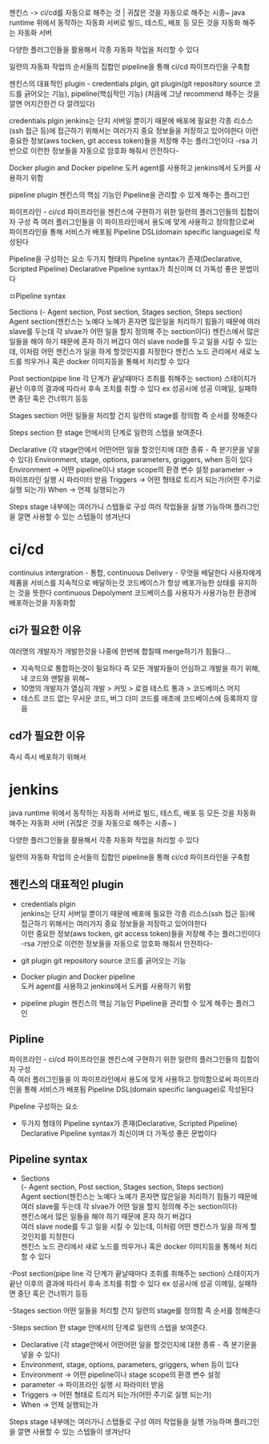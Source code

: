
젠킨스 -> ci/cd를 자동으로 해주는 것 | 귀찮은 것을 자동으로 해주는 시종~
java runtime 위에서 동작하는 자동화 서버로 빌드, 테스트, 배포 등 모든 것을 자동화 해주는 자동화 서버

다양한 플러그인들을 활용해서 각종 자동화 작업을 처리할 수 있다

일련의 자동화 작업의 순서들의 집합인 pipeline을 통해 ci/cd 파이프라인을 구축함

젠킨스의 대표적인 plugin - credentials plgin, git plugin(git repository source 코드를 긁어오는 기능), pipeline(핵심적인 기능)
	(처음에 그냥 recommend 해주는 것을 깔면 어지간한건 다 깔려있다)	

credentials plgin
jenkins는 단지 서버일 뿐이기 때문에 배포에 필요한 각종 리소스(ssh 접근 등)에 접근하기 위해서는 여러가지 중요 정보들을 저장하고 있어야한다
이런 중요한 정보(aws tocken, git access token)들을 저장해 주는 플러그인이다
	-rsa 기반으로 이런한 정보들을 자동으로 암호화 해줘서 안전하다-

Docker plugin and Docker pipeline
도커 agent를 사용하고 jenkins에서 도커를 사용하기 위함

pipeline plugin
젠킨스의 핵심 기능인 Pipeline을 관리할 수 있게 해주는 플러그인

파이프라인 - ci/cd 파이프라인을 젠킨스에 구현하기 위한 일련의 플러그인들의 집합이자 구성
즉 여러 플러그인들을 이 파이프라인에서 용도에 맞게 사용하고 정의함으로써 파이프라인을 통해 서비스가 배포됨 Pipeline DSL(domain specific language)로 작성된다

Pipeline을 구성하는 요소
두가지 형태의 Pipeline syntax가 존재(Declarative, Scripted Pipeline)
	Declarative Pipeline syntax가 최신이며 더 가독성 좋은 문법이다

ㅁPipeline syntax

Sections
(- Agent section, Post section, Stages section, Steps section)
Agent section(젠킨스는 노예다 노예가 혼자면 많은일을 처리하기 힘들기 때문에 여러 slave를 두는데 각 slvae가 어떤 일을 할지 정의해 주는 section이다)
젠킨스에서 많은 일들을 해야 하기 때문에 혼자 하기 버겁다
여러 slave node를 두고 일을 시킬 수 있는데, 이처럼 어떤 젠킨스가 일을 하게 할것인지를 지정한다
젠킨스 노드 관리에서 새로 노드를 띄우거나 혹은 docker 이미지등을 통해서 처리할 수 있다

Post section(pipe line 각 단계가 끝날때마다 조취를 취해주는 section)
스테이지가 끝난 이후의 결과에 따라서 후속 조치를 취할 수 있다
ex 성공시에 성공 이메일, 실패하면 중단 혹은 건너뛰기 등등
	
Stages section
어떤 일들을 처리할 건지 일련의 stage를 정의함 즉 순서를 정해준다

Steps section
한 stage 안에서의 단계로 일련의 스텝을 보여준다.

Declarative (각 stage안에서 어떤어떤 일을 할것인지에 대한 종류 - 즉 분기문을 넣을 수 있다)
Environment, stage, options, parameters, griggers, when 등이 있다
Environment ->  어떤 pipeline이나 stage scope의 환경 변수 설정
parameter -> 파이프라인 실행 시 파라미터 받음
Triggers -> 어떤 형태로 트리거 되는가(어떤 주기로 실행 되는가)
When -> 언제 실행되는가

Steps
stage 내부에는 여러가니 스텝들로 구성
여러 작업들을 실행 가능하며 플러그인을 깔면 사용할 수 있는 스텝들이 생겨난다

ci/cd
=============
continuius intergration - 통합, 
continuous Delivery - 무엇을 배달한다
사용자에게 제품을 서비스를 지속적으로 배달하는것
코드베이스가 항상 베포가능한 상태를 유지하는 것을 뜻한다
continuous Depolyment
코드베이스를 사용자가 사용가능한 환경에 배포하는것을 자동화함

ci가 필요한 이유
-------------
여러명의 개발자가 개발한것을 나중에 한번에 합칠때 merge하기가 힘들다...  
- 지속적으로 통합하는것이 필요하다 즉 모든 개발자들이 안심하고 개발을 하기 위해, 내 코드와 맨탈을 위해~  
- 10명의 개발자가 열심히 개발 > 커밋 > 로컬 테스트 통과 > 코드베이스 머지  
- 테스트 코드 없는 무서운 코드, 버그 더미 코드를 애초에 코드베이스에 등록하지 않음  

cd가 필요한 이유
-------------
즉시 즉시 베포하기 위해서  

jenkins
=============  
java runtime 위에서 동작하는 자동화 서버로 빌드, 테스트, 배포 등 모든 것을 자동화 해주는 자동화 서버 
	(귀찮은 것을 자동으로 해주는 시종~ )

다양한 플러그인들을 활용해서 각종 자동화 작업을 처리할 수 있다  

일련의 자동화 작업의 순서들의 집합인 pipeline을 통해 ci/cd 파이프라인을 구축함  

젠킨스의 대표적인 plugin
--------------

- credentials plgin  
jenkins는 단지 서버일 뿐이기 때문에 배포에 필요한 각종 리소스(ssh 접근 등)에 접근하기 위해서는 여러가지 중요 정보들을 저장하고 있어야한다  
이런 중요한 정보(aws tocken, git access token)들을 저장해 주는 플러그인이다  
	-rsa 기반으로 이런한 정보들을 자동으로 암호화 해줘서 안전하다-  
	
- git plugin
git repository source 코드를 긁어오는 기능  

- Docker plugin and Docker pipeline  
도커 agent를 사용하고 jenkins에서 도커를 사용하기 위함

- pipeline plugin
젠킨스의 핵심 기능인 Pipeline을 관리할 수 있게 해주는 플러그인  


Pipline
-------------
파이프라인 - ci/cd 파이프라인을 젠킨스에 구현하기 위한 일련의 플러그인들의 집합이자 구성  
즉 여러 플러그인들을 이 파이프라인에서 용도에 맞게 사용하고 정의함으로써 파이프라인을 통해 서비스가 배포됨 Pipeline DSL(domain specific language)로 작성된다  
  
Pipeline 구성하는 요소
- 두가지 형태의 Pipeline syntax가 존재(Declarative, Scripted Pipeline)  
	Declarative Pipeline syntax가 최신이며 더 가독성 좋은 문법이다

Pipeline syntax
------------
- Sections  
(- Agent section, Post section, Stages section, Steps section)  
Agent section(젠킨스는 노예다 노예가 혼자면 많은일을 처리하기 힘들기 때문에 여러 slave를 두는데 각 slvae가 어떤 일을 할지 정의해 주는 section이다)  
젠킨스에서 많은 일들을 해야 하기 때문에 혼자 하기 버겁다  
여러 slave node를 두고 일을 시킬 수 있는데, 이처럼 어떤 젠킨스가 일을 하게 할것인지를 지정한다  
젠킨스 노드 관리에서 새로 노드를 띄우거나 혹은 docker 이미지등을 통해서 처리할 수 있다  

-Post section(pipe line 각 단계가 끝날때마다 조취를 취해주는 section)
스테이지가 끝난 이후의 결과에 따라서 후속 조치를 취할 수 있다
ex 성공시에 성공 이메일, 실패하면 중단 혹은 건너뛰기 등등
	
-Stages section
어떤 일들을 처리할 건지 일련의 stage를 정의함 즉 순서를 정해준다

-Steps section
한 stage 안에서의 단계로 일련의 스텝을 보여준다.
 + Declarative (각 stage안에서 어떤어떤 일을 할것인지에 대한 종류 - 즉 분기문을 넣을 수 있다)
 + Environment, stage, options, parameters, griggers, when 등이 있다
 + Environment ->  어떤 pipeline이나 stage scope의 환경 변수 설정
 + parameter -> 파이프라인 실행 시 파라미터 받음
 + Triggers -> 어떤 형태로 트리거 되는가(어떤 주기로 실행 되는가)
 + When -> 언제 실행되는가

Steps
stage 내부에는 여러가니 스텝들로 구성
여러 작업들을 실행 가능하며 플러그인을 깔면 사용할 수 있는 스텝들이 생겨난다
